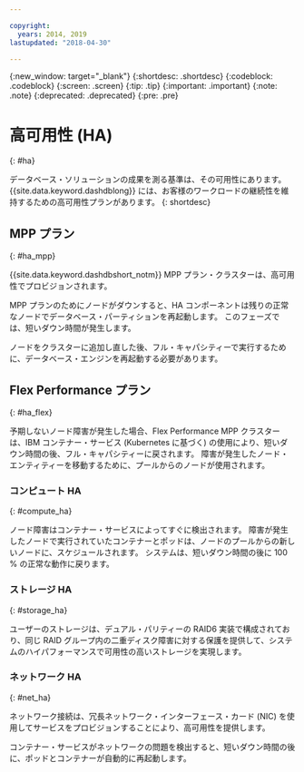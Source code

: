 ```yaml
---

copyright:
  years: 2014, 2019
lastupdated: "2018-04-30"

---
```


<!-- Attribute definitions --> 
{:new_window: target="_blank"}
{:shortdesc: .shortdesc}
{:codeblock: .codeblock}
{:screen: .screen}
{:tip: .tip}
{:important: .important}
{:note: .note}
{:deprecated: .deprecated}
{:pre: .pre}

# 高可用性 (HA) 
{: #ha}

データベース・ソリューションの成果を測る基準は、その可用性にあります。 {{site.data.keyword.dashdblong}} には、お客様のワークロードの継続性を維持するための高可用性プランがあります。
{: shortdesc}

## MPP プラン
{: #ha_mpp}

{{site.data.keyword.dashdbshort_notm}} MPP プラン・クラスターは、高可用性でプロビジョンされます。  

MPP プランのためにノードがダウンすると、HA コンポーネントは残りの正常なノードでデータベース・パーティションを再起動します。 このフェーズでは、短いダウン時間が発生します。 

ノードをクラスターに追加し直した後、フル・キャパシティーで実行するために、データベース・エンジンを再起動する必要があります。 

## Flex Performance プラン
{: #ha_flex}

予期しないノード障害が発生した場合、Flex Performance MPP クラスターは、IBM コンテナー・サービス (Kubernetes に基づく) の使用により、短いダウン時間の後、フル・キャパシティーに戻されます。 障害が発生したノード・エンティティーを移動するために、プールからのノードが使用されます。 

### コンピュート HA
{: #compute_ha}

ノード障害はコンテナー・サービスによってすぐに検出されます。 障害が発生したノードで実行されていたコンテナーとポッドは、ノードのプールからの新しいノードに、スケジュールされます。 システムは、短いダウン時間の後に 100 % の正常な動作に戻ります。

### ストレージ HA
{: #storage_ha}

ユーザーのストレージは、デュアル・パリティーの RAID6 実装で構成されており、同じ RAID グループ内の二重ディスク障害に対する保護を提供して、システムのハイパフォーマンスで可用性の高いストレージを実現します。

### ネットワーク HA
{: #net_ha}

ネットワーク接続は、冗長ネットワーク・インターフェース・カード (NIC) を使用してサービスをプロビジョンすることにより、高可用性を提供します。 

コンテナー・サービスがネットワークの問題を検出すると、短いダウン時間の後に、ポッドとコンテナーが自動的に再起動します。
